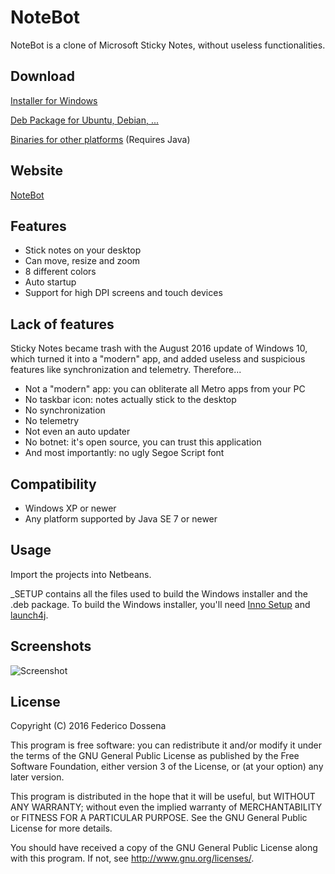 # NoteBot
NoteBot is a clone of Microsoft Sticky Notes, without useless functionalities.

## Download
[Installer for Windows](http://downloads.fdossena.com/geth.php?r=stickynotes-win)

[Deb Package for Ubuntu, Debian, ...](http://downloads.fdossena.com/geth.php?r=stickynotes-deb)

[Binaries for other platforms](http://downloads.fdossena.com/geth.php?r=stickynotes-bin) (Requires Java)

## Website
[NoteBot](http://notebot.fdossena.com/)

## Features
* Stick notes on your desktop
* Can move, resize and zoom
* 8 different colors
* Auto startup
* Support for high DPI screens and touch devices

## Lack of features
Sticky Notes became trash with the August 2016 update of Windows 10, which turned it into a "modern" app, and added useless and suspicious features like synchronization and telemetry. Therefore...

* Not a "modern" app: you can obliterate all Metro apps from your PC
* No taskbar icon: notes actually stick to the desktop
* No synchronization
* No telemetry
* Not even an auto updater
* No botnet: it's open source, you can trust this application
* And most importantly: no ugly Segoe Script font

## Compatibility
* Windows XP or newer
* Any platform supported by Java SE 7 or newer
 
## Usage
Import the projects into Netbeans.

_SETUP contains all the files used to build the Windows installer and the .deb package.
To build the Windows installer, you'll need [Inno Setup](http://www.jrsoftware.org/isinfo.php) and [launch4j](http://launch4j.sourceforge.net/).

## Screenshots
![Screenshot](http://fdossena.com/stickynotes/screen1.png)

## License
Copyright (C) 2016 Federico Dossena

This program is free software: you can redistribute it and/or modify
it under the terms of the GNU General Public License as published by
the Free Software Foundation, either version 3 of the License, or
(at your option) any later version.

This program is distributed in the hope that it will be useful,
but WITHOUT ANY WARRANTY; without even the implied warranty of
MERCHANTABILITY or FITNESS FOR A PARTICULAR PURPOSE.  See the
GNU General Public License for more details.

You should have received a copy of the GNU General Public License
along with this program.  If not, see <http://www.gnu.org/licenses/>.
